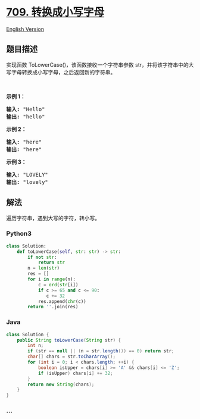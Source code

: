 # [709. 转换成小写字母](https://leetcode-cn.com/problems/to-lower-case)

[English Version](https://github.com/yanglr/leetcode-ac/blob/master/assets/0700-0799/0709.To%20Lower%20Case/README_EN.md)

## 题目描述

<!-- 这里写题目描述 -->

<p>实现函数 ToLowerCase()，该函数接收一个字符串参数 str，并将该字符串中的大写字母转换成小写字母，之后返回新的字符串。</p>

<p>&nbsp;</p>

<p><strong>示例 1：</strong></p>

<pre>
<strong>输入: </strong>&quot;Hello&quot;
<strong>输出: </strong>&quot;hello&quot;</pre>

<p><strong>示例 2：</strong></p>

<pre>
<strong>输入: </strong>&quot;here&quot;
<strong>输出: </strong>&quot;here&quot;</pre>

<p><strong>示例</strong><strong>&nbsp;3：</strong></p>

<pre>
<strong>输入: </strong>&quot;LOVELY&quot;
<strong>输出: </strong>&quot;lovely&quot;
</pre>


## 解法

<!-- 这里可写通用的实现逻辑 -->

遍历字符串，遇到大写的字符，转小写。

<!-- tabs:start -->

### **Python3**

<!-- 这里可写当前语言的特殊实现逻辑 -->

```python
class Solution:
    def toLowerCase(self, str: str) -> str:
        if not str:
            return str
        n = len(str)
        res = []
        for i in range(n):
            c = ord(str[i])
            if c >= 65 and c <= 90:
               c += 32
            res.append(chr(c))
        return ''.join(res)
```

### **Java**

<!-- 这里可写当前语言的特殊实现逻辑 -->

```java
class Solution {
    public String toLowerCase(String str) {
        int n;
        if (str == null || (n = str.length()) == 0) return str;
        char[] chars = str.toCharArray();
        for (int i = 0; i < chars.length; ++i) {
            boolean isUpper = chars[i] >= 'A' && chars[i] <= 'Z';
            if (isUpper) chars[i] += 32;
        }
        return new String(chars);
    }
}
```

### **...**

```

```

<!-- tabs:end -->
